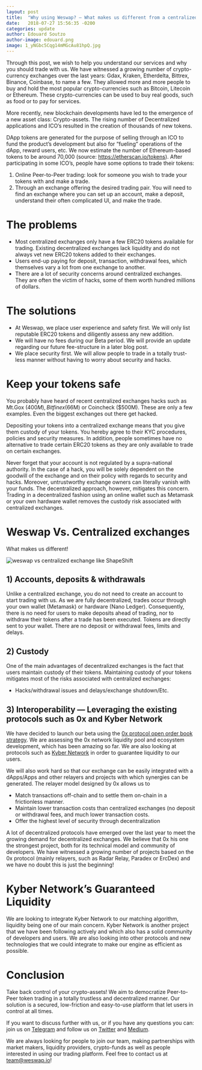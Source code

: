 ```yaml
---
layout: post
title:  "Why using Weswap? — What makes us different from a centralized exchange like ShapeShift!"
date:   2018-07-27 15:56:35 -0200
categories: update
author: Edouard Soutzo
author-image: edouard.png
image: 1_yNGbc5Cqg14mMGcAu81hpQ.jpg
---
```

Through this post, we wish to help you understand our services and why you should trade with us.
We have witnessed a growing number of crypto-currency exchanges over the last years: Gdax, Kraken, Etherdelta, Bittrex, Binance, Coinbase, to name a few. They allowed more and more people to buy and hold the most popular crypto-currencies such as Bitcoin, Litecoin or Ethereum. These crypto-currencies can be used to buy real goods, such as food or to pay for services.

More recently, new blockchain developments have led to the emergence of a new asset class: Crypto-assets. The rising number of Decentralized applications and ICO’s resulted in the creation of thousands of new tokens.

DApp tokens are generated for the purpose of selling through an ICO to fund the product’s development but also for “fueling” operations of the dApp, reward users, etc. We now estimate the number of Ethereum-based tokens to be around 70,000 (source: https://etherscan.io/tokens). After participating in some ICO’s, people have some options to trade their tokens:
1. Online Peer-to-Peer trading: look for someone you wish to trade your tokens with and make a trade.
2. Through an exchange offering the desired trading pair. You will need to find an exchange where you can set up an account, make a deposit, understand their often complicated UI, and make the trade.

# The problems

- Most centralized exchanges only have a few ERC20 tokens available for trading. Existing decentralized exchanges lack liquidity and do not always vet new ERC20 tokens added to their exchanges.
- Users end-up paying for deposit, transaction, withdrawal fees, which themselves vary a lot from one exchange to another.
- There are a lot of security concerns around centralized exchanges. They are often the victim of hacks, some of them worth hundred millions of dollars.

# The solutions

- At Weswap, we place user experience and safety first. We will only list reputable ERC20 tokens and diligently assess any new addition.
- We will have no fees during our Beta period. We will provide an update regarding our future fee-structure in a later blog post.
- We place security first. We will allow people to trade in a totally trust-less manner without having to worry about security and hacks.

# Keep your tokens safe

You probably have heard of recent centralized exchanges hacks such as Mt.Gox ($400M), Bitfinex ($66M) or Coincheck ($500M). These are only a few examples. Even the biggest exchanges out there get hacked.

Depositing your tokens into a centralized exchange means that you give them custody of your tokens. You hereby agree to their KYC procedures, policies and security measures. In addition, people sometimes have no alternative to trade certain ERC20 tokens as they are only available to trade on certain exchanges.

Never forget that your account is not regulated by a supra-national authority. In the case of a hack, you will be solely dependent on the goodwill of the exchange and on their policy with regards to security and hacks. Moreover, untrustworthy exchange owners can literally vanish with your funds.
The decentralized approach, however, mitigates this concern. Trading in a decentralized fashion using an online wallet such as Metamask or your own hardware wallet removes the custody risk associated with centralized exchanges.

# Weswap Vs. Centralized exchanges

What makes us different!

<img class="img-fluid" src="{{site.url}}/assets/img/posts/1_qW_sD2dBbV9KkiHZJ4ZTJw.png" alt="weswap vs centralized exchange like ShapeShift"/>

## 1) Accounts, deposits & withdrawals

Unlike a centralized exchange, you do not need to create an account to start trading with us. As we are fully decentralized, trades occur through your own wallet (Metamask) or hardware (Nano Ledger). Consequently, there is no need for users to make deposits ahead of trading, nor to withdraw their tokens after a trade has been executed. Tokens are directly sent to your wallet.
There are no deposit or withdrawal fees, limits and delays.

## 2) Custody

One of the main advantages of decentralized exchanges is the fact that users maintain custody of their tokens. Maintaining custody of your tokens mitigates most of the risks associated with centralized exchanges:

- Hacks/withdrawal issues and delays/exchange shutdown/Etc.

## 3) Interoperability — Leveraging the existing protocols such as 0x and Kyber Network

We have decided to launch our beta using the [0x protocol open order book strategy](https://0xproject.com/wiki#relayer-strategies).
We are assessing the 0x network liquidity pool and ecosystem development, which has been amazing so far. We are also looking at protocols such as [Kyber Network](https://kyber.network/) in order to guarantee liquidity to our users.

We will also work hard so that our exchange can be easily integrated with a dApps/Apps and other relayers and projects with which synergies can be generated.
The relayer model designed by 0x allows us to

- Match transactions off-chain and to settle them on-chain in a frictionless manner.
- Maintain lower transaction costs than centralized exchanges (no deposit or withdrawal fees, and much lower transaction costs.
- Offer the highest level of security through decentralization

A lot of decentralized protocols have emerged over the last year to meet the growing demand for decentralized exchanges. We believe that 0x his one the strongest project, both for its technical model and community of developers. We have witnessed a growing number of projects based on the 0x protocol (mainly relayers, such as Radar Relay, Paradex or ErcDex) and we have no doubt this is just the beginning!

# Kyber Network’s Guaranteed Liquidity

We are looking to integrate Kyber Network to our matching algorithm, liquidity being one of our main concern. Kyber Network is another project that we have been following actively and which also has a solid community of developers and users.
We are also looking into other protocols and new technologies that we could integrate to make our engine as efficient as possible.

# Conclusion

Take back control of your crypto-assets! We aim to democratize Peer-to-Peer token trading in a totally trustless and decentralized manner. Our solution is a secured, low-friction and easy-to-use platform that let users in control at all times.

If you want to discuss further with us, or if you have any questions you can: join us on [Telegram](https://t.me/weswapio) and follow us on [Twitter](https://twitter.com/weswap_official) and [Medium](https://medium.com/weswap).

We are always looking for people to join our team, making partnerships with market makers, liquidity providers, crypto-funds as well as people interested in using our trading platform.
Feel free to contact us at team@weswap.io!
